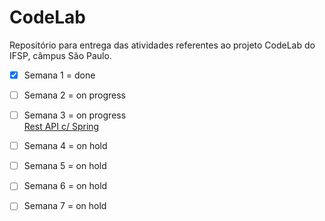 # CodeLab
Repositório para entrega das atividades referentes ao projeto CodeLab do IFSP, câmpus São Paulo. 

- [x] Semana 1 = done<br>
- [ ] Semana 2 = on progress<br>
- [ ] Semana 3 = on progress<br> <a href="https://github.com/Irina-Chang/RESTAPI-with-Spring-CodeLab"> Rest API c/ Spring </a>
- [ ] Semana 4 = on hold<br>
- [ ] Semana 5 = on hold<br>
- [ ] Semana 6 = on hold<br>
- [ ] Semana 7 = on hold<br>

